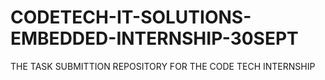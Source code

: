 # CODETECH-IT-SOLUTIONS-EMBEDDED-INTERNSHIP-30SEPT
THE TASK SUBMITTION REPOSITORY FOR THE CODE TECH INTERNSHIP
